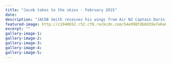 ```yaml
---
title: "Jacob takes to the skies - February 2015"
date: 
description: "JACOB Smith receives his wings from Air NZ Captain Darin Stringer at the Walsh awards ceremony, from the Wanganui Midweek article 11 Feb 2015"
featured-image: http://c1940652.r52.cf0.rackcdn.com/54e998fdb8d39a7e6a002c6a/Jacob-Smith-receives-his-wings.jpg
excerpt: ""
gallery-image-1: 
gallery-image-2: 
gallery-image-3: 
gallery-image-4: 
gallery-image-5: 
---
```

